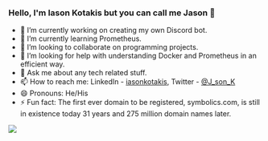    ### Hello, I'm Iason Kotakis but you can call me Jason 👋


   - 🔭 I’m currently working on creating my own Discord bot.
   - 🌱 I’m currently learning Prometheus.
   - 👯 I’m looking to collaborate on programming projects.
   - 🤔 I’m looking for help with understanding Docker and Prometheus in an efficient way. 
   - 💬 Ask me about any tech related stuff.
   - 📫 How to reach me: LinkedIn - [iasonkotakis](https://www.linkedin.com/in/iasonkotakis/), Twitter - [@J_son_K](https://twitter.com/J_son_K)
   - 😄 Pronouns: He/His
   - ⚡ Fun fact: The first ever domain to be registered, symbolics.com, is still in existence today 31 years and 275 million domain names later.

 <img src="https://github-readme-stats.vercel.app/api?username=iasonkotakis&&show_icons=true&title_color=ffffff&icon_color=bb2acf&text_color=daf7dc&bg_color=151515">
